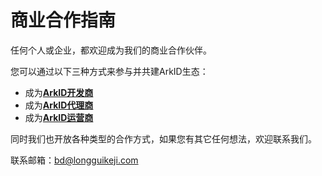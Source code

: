 # 商业合作指南

任何个人或企业，都欢迎成为我们的商业合作伙伴。

您可以通过以下三种方式来参与并共建ArkID生态：

* 成为[**ArkID开发商**](/%20商业合作指南/%20开发商/)
* 成为[**ArkID代理商**](/%20商业合作指南/代理商/)
* 成为[**ArkID运营商**](/%20商业合作指南/运营商/)

同时我们也开放各种类型的合作方式，如果您有其它任何想法，欢迎联系我们。

联系邮箱：[bd@longguikeji.com](mailto:bd@longguikeji.com)